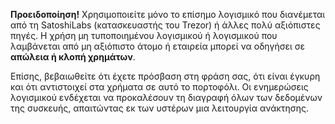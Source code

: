 **Προειδοποίηση!** Χρησιμοποιείτε μόνο το επίσημο λογισμικό που διανέμεται από τη SatoshiLabs (κατασκευαστής του Trezor) ή άλλες πολύ αξιόπιστες πηγές. Η χρήση μη τυποποιημένου λογισμικού ή λογισμικού που λαμβάνεται από μη αξιόπιστο άτομο ή εταιρεία μπορεί να οδηγήσει σε **απώλεια ή κλοπή χρημάτων**.

Επίσης, βεβαιωθείτε ότι έχετε πρόσβαση στη φράση σας, ότι είναι έγκυρη και ότι αντιστοιχεί στα χρήματα σε αυτό το πορτοφόλι. Οι ενημερώσεις λογισμικού ενδέχεται να προκαλέσουν τη διαγραφή όλων των δεδομένων της συσκευής, απαιτώντας εκ των υστέρων μια λειτουργία ανάκτησης.
